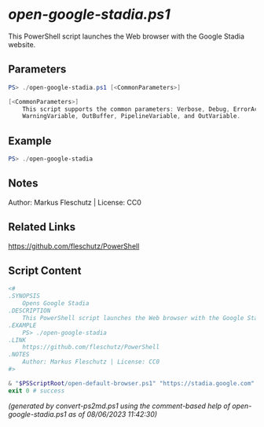 *open-google-stadia.ps1*
================

This PowerShell script launches the Web browser with the Google Stadia website.

Parameters
----------
```powershell
PS> ./open-google-stadia.ps1 [<CommonParameters>]

[<CommonParameters>]
    This script supports the common parameters: Verbose, Debug, ErrorAction, ErrorVariable, WarningAction, 
    WarningVariable, OutBuffer, PipelineVariable, and OutVariable.
```

Example
-------
```powershell
PS> ./open-google-stadia

```

Notes
-----
Author: Markus Fleschutz | License: CC0

Related Links
-------------
https://github.com/fleschutz/PowerShell

Script Content
--------------
```powershell
<#
.SYNOPSIS
	Opens Google Stadia
.DESCRIPTION
	This PowerShell script launches the Web browser with the Google Stadia website.
.EXAMPLE
	PS> ./open-google-stadia
.LINK
	https://github.com/fleschutz/PowerShell
.NOTES
	Author: Markus Fleschutz | License: CC0
#>

& "$PSScriptRoot/open-default-browser.ps1" "https://stadia.google.com"
exit 0 # success
```

*(generated by convert-ps2md.ps1 using the comment-based help of open-google-stadia.ps1 as of 08/06/2023 11:42:30)*
